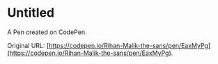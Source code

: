 # Untitled

A Pen created on CodePen.

Original URL: [https://codepen.io/Rihan-Malik-the-sans/pen/EaxMyPg](https://codepen.io/Rihan-Malik-the-sans/pen/EaxMyPg).

